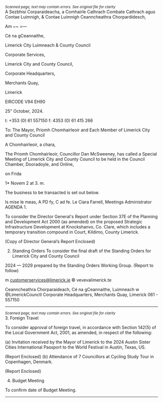 *<small>Scanned page, text may contain errors. See original file for clarity</small>*  
A Sezbhisi Corparaideacha,
a Comhairle Cathrach Combate Cathrach agus Contae Luimnigh,
& Contae Luimnigh Ceanncheathra Chorpardidesch,

Am ~~
=—

Cé na gCeannaithe,

Limerick City Luimneach
& County Council

Corporate Services,

Limerick City and County Council,

Corporate Headquarters,

Merchants Quay,

Limerick

EIRCODE V94 EH90

25" October, 2024.

t: +353 (0) 61 557150
f: 4353 (0) 61 415 266

To: The Mayor, Priomh Chomhairleoir and Each Member of Limerick City and County
Council

A Chomhairleoir, a chara,

The Priomh Chomhairleoir, Councillor Dan McSweeney, has called a Special Meeting of
Limerick City and County Council to be held in the Council Chamber, Dooradoyle, and Online,

on Frida

1* Novem 2 at 3. m.

The business to be transacted is set out below.

Is mise le meas, A
PD fy,
C ad fe. Le
Ciara Farrell,
Meetings Administrator
AGENDA
1.

To consider the Director General's Report under Section 37E of the Planning and
Development Act 2000 (as amended) on the proposed Strategic Infrastructure
Development at Knockshanvo, Co. Clare, which includes a temporary transition
compound in Court, Kildimo, County Limerick.

(Copy of Director General’s Report Enclosed)

2. Standing Orders
To consider the final draft of the Standing Orders for Limerick City and County Council

2024 — 2029 prepared by the Standing Orders Working Group.
(Report to follow)

m customerservices@limerick.ie
© vevevalimerick.te

Ceanncheathra Chorparaideach, Cé na gCeannaithe, Luimneach w @LimerickCounctl
Corporate Headquarters, Merchants Quay, Limerick 061 - 557150

---
*<small>Scanned page, text may contain errors. See original file for clarity</small>*  
3. Foreign Travel

To consider approval of foreign travel, in accordance with Section 142(5) of the Local
Government Act, 2001, as amended, in respect of the following:

(a) Invitation received by the Mayor of Limerick to the 2024 Austin Sister Cities
International Passport to the World Festival in Austin, Texas, US.

(Report Enclosed)
(b) Attendance of 7 Councillors at Cycling Study Tour in Copenhagen, Denmark.

(Report Enclosed)

4. Budget Meeting

To confirm date of Budget Meeting.

---
